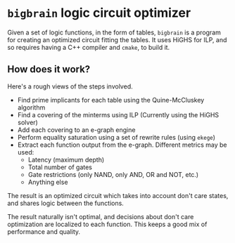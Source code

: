 # `bigbrain` logic circuit optimizer

Given a set of logic functions, in the form of tables, `bigbrain` is a program for creating an optimized circuit fitting the tables. It uses HiGHS for ILP, and so requires having a C++ compiler and `cmake`, to build it.

## How does it work?

Here's a rough views of the steps involved.

- Find prime implicants for each table using the Quine-McCluskey algorithm
- Find a covering of the minterms using ILP (Currently using the HiGHS solver)
- Add each covering to an e-graph engine
- Perform equality saturation using a set of rewrite rules (using `ekege`)
- Extract each function output from the e-graph. Different metrics may be used:
  - Latency (maximum depth)
  - Total number of gates
  - Gate restrictions (only NAND, only AND, OR and NOT, etc.)
  - Anything else

The result is an optimized circuit which takes into account don't care states, and shares logic between the functions.

The result naturally isn't optimal, and decisions about don't care optimization are localized to each function. This keeps a good mix of performance and quality. 
